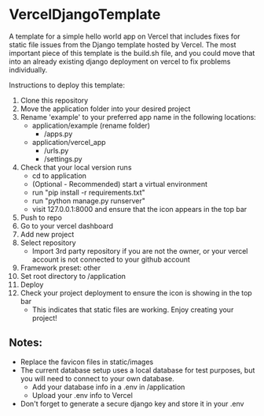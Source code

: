 # VercelDjangoTemplate
A template for a simple hello world app on Vercel that includes fixes for static file issues from the Django template hosted by Vercel.
The most important piece of this template is the build.sh file, and you could move that into an already existing django deployment on vercel to fix problems individually. 

Instructions to deploy this template:
 1. Clone this repository
 2. Move the application folder into your desired project
 3. Rename 'example' to your preferred app name in the following locations:
    * application/example (rename folder)
        * /apps.py
    * application/vercel_app
        * /urls.py
        * /settings.py
4. Check that your local version runs
    * cd to application
    * (Optional - Recommended) start a virtual environment
    * run "pip install -r requirements.txt"
    * run "python manage.py runserver"
    * visit 127.0.0.1:8000 and ensure that the icon appears in the top bar
5. Push to repo
6. Go to your vercel dashboard
7. Add new project
8. Select repository
    * Import 3rd party repository if you are not the owner, or your vercel account is not connected to your github account
9. Framework preset: other
10. Set root directory to /application
11. Deploy
12. Check your project deployment to ensure the icon is showing in the top bar
    * This indicates that static files are working. Enjoy creating your project!


## Notes:
* Replace the favicon files in static/images
* The current database setup uses a local database for test purposes, but you will need to connect to your own database.
    * Add your database info in a .env in /application 
    * Upload your .env info to Vercel
* Don't forget to generate a secure django key and store it in your .env